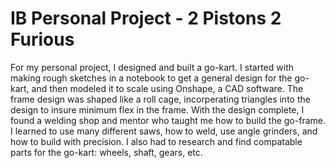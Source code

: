 # IB Personal Project - 2 Pistons 2 Furious

For my personal project, I designed and built a go-kart. I started with making rough sketches in a notebook to get a general design for the go-kart, and then modeled it to scale using Onshape, a CAD software. The frame design was shaped like a roll cage, incorperating triangles into the design to insure minimum flex in the frame. With the design complete, I found a welding shop and mentor who taught me how to build the go-frame. I learned to use many different saws, how to weld, use angle grinders, and how to build with precision. I also had to research and find compatable parts for the go-kart: wheels, shaft, gears, etc.
